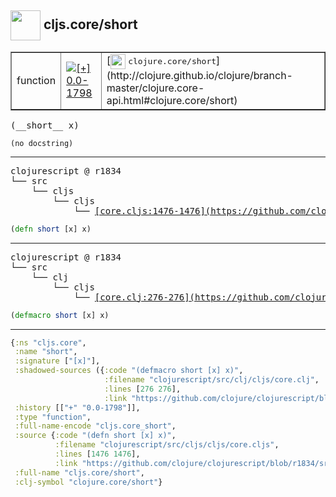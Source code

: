 ## <img width="48px" valign="middle" src="http://i.imgur.com/Hi20huC.png"> cljs.core/short

 <table border="1">
<tr>
<td>function</td>
<td><a href="https://github.com/cljsinfo/api-refs/tree/0.0-1798"><img valign="middle" alt="[+] 0.0-1798" src="https://img.shields.io/badge/+-0.0--1798-lightgrey.svg"></a> </td>
<td>
[<img height="24px" valign="middle" src="http://i.imgur.com/1GjPKvB.png"> <samp>clojure.core/short</samp>](http://clojure.github.io/clojure/branch-master/clojure.core-api.html#clojure.core/short)
</td>
</tr>
</table>

 <samp>
(__short__ x)<br>
</samp>

```
(no docstring)
```

---

 <pre>
clojurescript @ r1834
└── src
    └── cljs
        └── cljs
            └── <ins>[core.cljs:1476-1476](https://github.com/clojure/clojurescript/blob/r1834/src/cljs/cljs/core.cljs#L1476-L1476)</ins>
</pre>

```clj
(defn short [x] x)
```


---

 <pre>
clojurescript @ r1834
└── src
    └── clj
        └── cljs
            └── <ins>[core.clj:276-276](https://github.com/clojure/clojurescript/blob/r1834/src/clj/cljs/core.clj#L276-L276)</ins>
</pre>

```clj
(defmacro short [x] x)
```

---

```clj
{:ns "cljs.core",
 :name "short",
 :signature ["[x]"],
 :shadowed-sources ({:code "(defmacro short [x] x)",
                     :filename "clojurescript/src/clj/cljs/core.clj",
                     :lines [276 276],
                     :link "https://github.com/clojure/clojurescript/blob/r1834/src/clj/cljs/core.clj#L276-L276"}),
 :history [["+" "0.0-1798"]],
 :type "function",
 :full-name-encode "cljs.core_short",
 :source {:code "(defn short [x] x)",
          :filename "clojurescript/src/cljs/cljs/core.cljs",
          :lines [1476 1476],
          :link "https://github.com/clojure/clojurescript/blob/r1834/src/cljs/cljs/core.cljs#L1476-L1476"},
 :full-name "cljs.core/short",
 :clj-symbol "clojure.core/short"}

```
